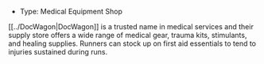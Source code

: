- Type: Medical Equipment Shop
 
 [[../DocWagon|DocWagon]] is a trusted name in medical services and their supply store offers a wide range of medical gear, trauma kits, stimulants, and healing supplies. Runners can stock up on first aid essentials to tend to injuries sustained during runs.